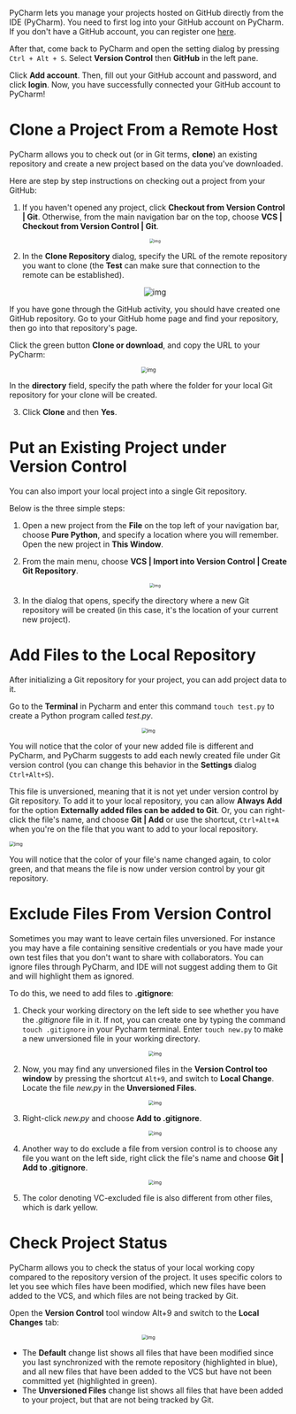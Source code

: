 <!--title={Use GitHub with Pycharm}-->

<!--badges={Git:25, Software Engineering:15}-->

PyCharm lets you manage your projects hosted on GitHub directly from the IDE (PyCharm). You need to first log into your GitHub account on PyCharm. If you don't have a GitHub account, you can register one [here](https://github.com/join?source=header-home).

After that, come back to PyCharm and open the setting dialog by pressing `Ctrl + Alt + S`. Select **Version Control** then **GitHub** in the left pane.

Click **Add account**. Then, fill out your GitHub account and password, and click **login**. Now, you have successfully connected your GitHub account to PyCharm!

# Clone a Project From a Remote Host

PyCharm allows you to check out (or in Git terms, **clone**) an existing repository and create a new project based on the data you've downloaded.

Here are step by step instructions on checking out a project from your GitHub:

1. If you haven't opened any project, click **Checkout from Version Control | Git**. Otherwise, from the main navigation bar on the top, choose **VCS | Checkout from Version Control | Git**.

   <center><img src="https://projectbit.s3-us-west-1.amazonaws.com/darlene/md/Setting+Up+PyCharm/pycharm_github3.png" alt="img" style="zoom: 50%;" /></center>

2. In the **Clone Repository** dialog, specify the URL of the remote repository you want to clone (the **Test** can make sure that connection to the remote can be established).

   <center> <img src="https://projectbit.s3-us-west-1.amazonaws.com/darlene/md/Setting+Up+PyCharm/pycharm_github4.png" alt="img" /> </center>

If you have gone through the GitHub activity, you should have created one GitHub repository. Go to your GitHub home page and find your repository, then go into that repository's page.

Click the green button **Clone or download**, and copy the URL to your PyCharm:

   <center><img src="https://projectbit.s3-us-west-1.amazonaws.com/darlene/md/Setting+Up+PyCharm/pycharm_github5.png" alt="img" style="zoom:67%;" /></center>

In the **directory** field, specify the path where the folder for your local Git repository for your clone will be created.

3. Click **Clone** and then **Yes**. 

# Put an Existing Project under Version Control

You can also import your local project into a single Git repository.

Below is the three simple steps:

1. Open a new project from the **File** on the top left of your navigation bar, choose **Pure Python**, and specify a location where you will remember. Open the new project in **This Window**.

2. From the main menu, choose **VCS | Import into Version Control | Create Git Repository**.

   <center><img src="https://projectbit.s3-us-west-1.amazonaws.com/darlene/md/Setting+Up+PyCharm/import_git.png" alt="img" style="zoom: 50%;" /></center>

3. In the dialog that opens, specify the directory where a new Git repository will be created (in this case, it's the location of your current new project).

# Add Files to the Local Repository

After initializing a Git repository for your project, you can add project data to it.

Go to the **Terminal** in Pycharm and enter this command `touch test.py` to create a Python program called *test.py*.

<center><img src="https://projectbit.s3-us-west-1.amazonaws.com/darlene/md/Setting+Up+PyCharm/add_file.png" alt="img" style="zoom: 60%;" /></center>

You will notice that the color of your new added file is different and PyCharm, and PyCharm suggests to add each newly created file under Git version control (you can change this behavior in the **Settings** dialog `Ctrl+Alt+S`).

This file is unversioned, meaning that it is not yet under version control by Git repository. To add it to your local repository, you can allow **Always Add** for the option **Externally added files can be added to Git**. Or, you can right-click the file's name, and choose **Git | Add** or use the shortcut, `Ctrl+Alt+A` when you're on the file that you want to add to your local repository.

<img src="https://projectbit.s3-us-west-1.amazonaws.com/darlene/md/Setting+Up+PyCharm/add_file2.png" alt="img" style="zoom:60%;" />

You will notice that the color of your file's name changed again, to color green, and that means the file is now under version control by your git repository.

# Exclude Files From Version Control

Sometimes you may want to leave certain files unversioned. For instance you may have a file containing sensitive credentials or you have made your own test files that you don't want to share with collaborators. You can ignore files through PyCharm, and IDE will not suggest adding them to Git and will highlight them as ignored.

To do this, we need to add files to **.gitignore**:

1. Check your working directory on the left side to see whether you have the *.gitignore* file in it. If not, you can create one by typing the command `touch .gitignore` in your Pycharm terminal. Enter `touch new.py` to make a new unversioned file in your working directory.

   <center><img src="https://projectbit.s3-us-west-1.amazonaws.com/darlene/md/Setting+Up+PyCharm/gitignore.png" alt="img" style="zoom:60%;" /></center>

2. Now, you may find any unversioned files in the **Version Control too window** by pressing the shortcut `Alt+9`, and switch to **Local Change**. Locate the file *new.py* in the **Unversioned Files**.

   <center><img src="https://projectbit.s3-us-west-1.amazonaws.com/darlene/md/Setting+Up+PyCharm/gitignore2.png" alt="img" style="zoom:60%;" /></center>

3. Right-click *new.py* and choose **Add to .gitignore**.

   <center><img src="https://projectbit.s3-us-west-1.amazonaws.com/darlene/md/Setting+Up+PyCharm/gitignore3.png" alt="img" style="zoom:60%;" /></center>

4. Another way to do exclude a file from version control is to choose any file you want on the left side, right click the file's name and choose **Git | Add to .gitignore**.

   <center><img src="https://projectbit.s3-us-west-1.amazonaws.com/darlene/md/Setting+Up+PyCharm/gitignore4.png" alt="img" style="zoom:60%;" /></center>

5. The color denoting VC-excluded file is also different from other files, which is dark yellow.

# Check Project Status

PyCharm allows you to check the status of your local working copy compared to the repository version of the project. It uses specific colors to let you see which files have been modified, which new files have been added to the VCS, and which files are not being tracked by Git.

Open the **Version Control** tool window Alt+9 and switch to the **Local Changes** tab:

<center><img src="https://projectbit.s3-us-west-1.amazonaws.com/darlene/md/Setting+Up+PyCharm/Git_file_status.png" alt="img" style="zoom:60%;" /></center>

- The **Default** change list shows all files that have been modified since you last synchronized with the remote repository (highlighted in blue), and all new files that have been added to the VCS but have not been committed yet (highlighted in green).
- The **Unversioned Files** change list shows all files that have been added to your project, but that are not being tracked by Git.